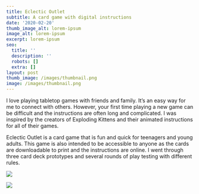```yaml
---
title: Eclectic Outlet
subtitle: A card game with digital instructions
date: '2020-02-20'
thumb_image_alt: lorem-ipsum
image_alt: lorem-ipsum
excerpt: lorem-ipsum
seo:
  title: ''
  description: ''
  robots: []
  extra: []
layout: post
thumb_image: /images/thumbnail.png
image: /images/thumbnail.png
---
```

I love playing tabletop games with friends and family. It’s an easy way for me to connect with others. However, your first time playing a new game can be difficult and the instructions are often long and complicated. I was inspired by the creators of Exploding Kittens and their animated instructions for all of their games.

Eclectic Outlet is a card game that is fun and quick for teenagers and young adults. This game is also intended to be accessible to anyone as the
cards are downloadable to print and the instructions are online. I went through three card deck prototypes and several rounds of play testing with different rules.

![](/images/eclectic5.jpg)

![](/images/eclectic3.jpg)
